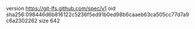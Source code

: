 version https://git-lfs.github.com/spec/v1
oid sha256:098446d6b816122c5236f5ed91b0ed98b6caaeb63ca505cc77d7a9c6a2302262
size 642
